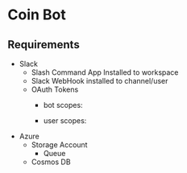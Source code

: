 # Coin Bot

## Requirements
- Slack
  - Slash Command App Installed to workspace
  - Slack WebHook installed to channel/user
  - OAuth Tokens
    - bot scopes:

    - user scopes:
- Azure
  - Storage Account
    - Queue
  - Cosmos DB
